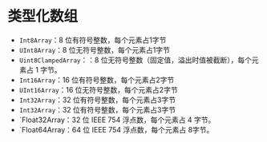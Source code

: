 # 类型化数组

- `Int8Array`：8 位有符号整数，每个元素占1字节
- `UInt8Array`：8 位无符号整数，每个元素占1字节
- `Uint8ClampedArray`：：8 位无符号整数（固定值，溢出时值被截断），每个元素占 1 字节。
- `Int16Array`：16 位有符号整数，每个元素占2字节
- `UInt16Array`：16 位无符号整数，每个元素占2字节
- `Int32Array`：32 位有符号整数，每个元素占3字节
- `Int32Array`：32 位有符号整数，每个元素占3字节
- `Float32Array：32 位 IEEE 754 浮点数，每个元素占 4 字节。
- `Float64Array：64 位 IEEE 754 浮点数，每个元素占 8字节。